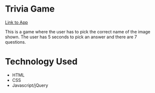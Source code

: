 # Trivia Game

[Link to App](https://rjm925.github.io/Trivia-Game)

This is a game where the user has to pick the correct name of the image shown. The user has 5 seconds to pick an answer and there are 7 questions.

# Technology Used
* HTML
* CSS
* Javascript/jQuery